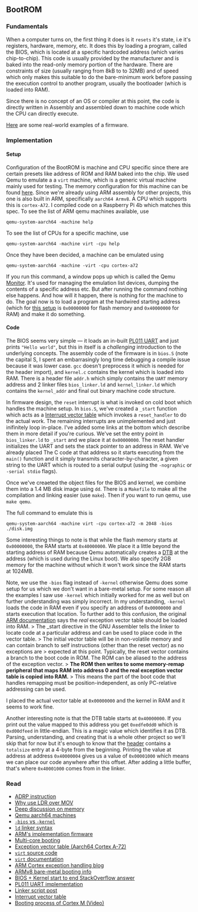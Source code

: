 ## BootROM

### Fundamentals

When a computer turns on, the first thing it does is it `resets` it's state, i.e it's registers, hardware, memory, etc. It does this by loading a program, called the BIOS, which is located at a specific hardcoded address (which varies chip-to-chip). This code is usually provided by the manufacturer and is baked into the read-only memory portion of the hardware. There are constraints of size (usually ranging from 8kB to to 32MB) and of speed which only makes this suitable to do the bare-minimum work before passing the execution control to another program, usually the bootloader (which is loaded into RAM).

Since there is no concept of an OS or compiler at this point, the code is directly written in Assembly and assembled down to machine code which the CPU can directly execute.

[Here](https://stackoverflow.com/a/15666043) are some real-world examples of a firmware.


### Implementation

#### Setup

Configuration of the BootROM is machine and CPU specific since there are certain presets like address of ROM and RAM baked into the chip. We used Qemu to emulate a a `virt` machine, which is a generic virtual machine mainly used for testing. The memory configuration for this machine can be found [here](https://github.com/qemu/qemu/blob/master/hw/arm/virt.c#L132). Since we're already using ARM assembly for other projects, this one is also built in ARM, specifically `aarch64 Armv8`. A CPU which supports this is `cortex-A72`. I compiled code on a Raspberry Pi 4b which matches this spec. To see the list of ARM qemu machines available, use 
```
qemu-system-aarch64 -machine help
```

To see the list of CPUs for a specific machine, use
```
qemu-system-aarch64 -machine virt -cpu help
```

Once they have been decided, a machine can be emulated using
```
qemu-system-aarch64 -machine -virt -cpu cortex-a72
```

If you run this command, a window pops up which is called the Qemu [Monitor](https://en.wikibooks.org/wiki/QEMU/Monitor). It's used for managing the emulation list devices, dumping the contents of a specific address etc. But after running the command nothing else happens. And how will it happen, there is nothing for the machine to do. The goal now is to load a program at the hardwired starting address (which for [this setup](https://qemu.readthedocs.io/en/latest/system/arm/virt.html#hardware-configuration-information-for-bare-metal-programming) is `0x00000000` for flash memory and `0x40000000` for RAM) and make it do something.

#### Code

The BIOS seems very simple — it loads an in-built [PL011 UART](https://developer.arm.com/documentation/ddi0183/g/) and just prints `"Hello world"`, but this in itself is a _challenging_ introduction to the underlying concepts. The assembly code of the firmware is in `bios.S` (note the capital S, I spent an embarrasingly long time debugging a compile issue because it was lower case. `gcc` doesn't preprocess it which is needed for the header import), and `kernel.c` contains the kernel which is loaded into RAM. There is a header file `addr.h` which simply contains the `UART` memory address and 2 linker files `bios_linker.ld` and `kernel_linker.ld` which contains the `kernel_addr` and final out binary machine code structure.

In firmware design, the `reset` interrupt is what is invoked on cold boot which handles the machine setup. In `bios.S`, we've created a `_start` function which acts as a [Interrupt vector table](https://en.wikipedia.org/wiki/Interrupt_vector_table) which invokes a `reset_handler` to do the actual work. The remaining interrupts are unimplemented and just inifinitely loop in-place. I've added some links at the bottom which describe them in more detail if you're curious. We've set the entry point in `bios_linker.ld` to `_start` and we place it at `0x00000000`. The reset handler initializes the UART and sets the stack pointer to an address in RAM. We've already placed The C code at that address so it starts executing from the `main()` function and it simply transmits character-by-character, a given string to the UART which is routed to a serial output (using the `-nographic` or `-serial stdio` flags).

Once we've creaeted the object files for the BIOS and kernel, we combine them into a 1.4 MB disk image using `dd`. There is a `Makefile` to make all the compilation and linking easier (use `make`). Then if you want to run qemu, use `make qemu`.

The full command to emulate this is
```
qemu-system-aarch64 -machine virt -cpu cortex-a72 -m 2048 -bios ./disk.img
```

Some interesting things to note is that while the flash memory starts at `0x00000000`, the RAM starts at `0x40000000`. We place it a little beyond the starting address of RAM because Qemu automatically creates a [DTB](https://elinux.org/Device_Tree_Reference) at the address (which is used during the Linux boot). We also specify 2GB memory for the machine without which it won't work since the RAM starts at 1024MB.

Note, we use the `-bios` flag instead of `-kernel` otherwise Qemu does some setup for us which we don't want in a bare-metal setup. For some reason all the examples I saw use `-kernel` which initially worked for me as well but on further understanding was simply incorrect. In my understanding, `-kernel` loads the code in RAM even if you specify an address of `0x00000000` and starts execution that location. To further add to this confusion, the original [ARM documentation](https://developer.arm.com/documentation/den0013/d/Boot-Code/Booting-a-bare-metal-system) says the _real_ exception vector table should be loaded into RAM.
	> The _start directive in the GNU Assembler tells the linker to locate code at a particular address and can be used to place code in the vector table. 
	> The initial vector table will be in non-volatile memory and can contain branch to self instructions (other than the reset vector) as no exceptions are 
	> expected at this point. Typically, the reset vector contains a branch to the boot code in ROM. The ROM can be aliased to the address of the exception vector. 
	> **The ROM then writes to some memory-remap peripheral that maps RAM into address 0 and the real exception vector table is copied into RAM.** 
	> This means the part of the boot code that handles remapping must be position-independent, as only PC-relative addressing can be used.

I placed the actual vector table at `0x00000000` and the kernel in RAM and it seems to work fine.

Another interesting note is that the DTB table starts at `0x40000000`. If you print out the value mapped to this address you get `0xedfe0dd0` which is `0xd00dfeed` in little-endian. This is a magic value which identifies it as DTB. Parsing, understanding, and creating that is a whole other project so we'll skip that for now but it's enough to know that the [header](https://devicetree-specification.readthedocs.io/en/stable/flattened-format.html#header) contains a `totalsize` entry at a 4-byte from the beginning. Printing the value at address at address `0x40000004` gives us a value of `0x00001000` which means we can place our code anywhere after this offset. After adding a little buffer, that's where `0x40001000` comes from in the linker.

### Read
- [ADRP instruction](https://stackoverflow.com/questions/41906688/what-are-the-semantics-of-adrp-and-adrl-instructions-in-arm-assembly)
- [Why use LDR over MOV](https://stackoverflow.com/questions/14046686/why-use-ldr-over-mov-or-vice-versa-in-arm-assembly)
- [Deep discussion on memory](https://www.cs.ucr.edu/~csong/cs153/20f/lab0.html)
- [Qemu aarch64 machines](https://stackoverflow.com/questions/45206027/qemu-aarch64-supported-boards)
- [`-bios` vs `-kernel`](https://stackoverflow.com/questions/58420670/qemu-bios-vs-kernel-vs-device-loader-file)
- [`ld` linker syntax](https://ftp.gnu.org/old-gnu/Manuals/ld-2.9.1/html_chapter/ld_3.html)
- [ARM's implementation firmware](https://github.com/ARM-software/arm-trusted-firmware)
- [Multi-core booting](https://www.design-reuse.com/articles/38128/method-for-booting-arm-based-multi-core-socs.html)
- [Exception vector table (Aarch64 Cortex A-72)](https://developer.arm.com/documentation/den0024/a/AArch64-Exception-Handling/AArch64-exception-table?lang=en)
- [`virt` source code](https://github.com/qemu/qemu/blob/master/hw/arm/virt.c#L132)
- [`virt` documentation](https://qemu.readthedocs.io/en/latest/system/arm/virt.html)
- [ARM Cortex exception handling blog](https://interrupt.memfault.com/blog/arm-cortex-m-exceptions-and-nvic)
- [ARMv8 bare-metal booting info](http://classweb.ece.umd.edu/enee447.S2019/baremetal_boot_code_for_ARMv8_A_processors.pdf)
- [BIOS + Kernel start to end StackOverflow answer](https://stackoverflow.com/questions/33603842/how-to-make-the-kernel-for-my-bootloader/33619597#33619597)
- [PL011 UART implementation](https://krinkinmu.github.io/2020/11/29/PL011.html)
- [Linker script post](https://mcyoung.xyz/2021/06/01/linker-script/)
- [Interrupt vector table](https://en.wikipedia.org/wiki/Interrupt_vector_table)
- [Booting process of Cortex M (Video)](https://www.youtube.com/watch?v=3brOzLJmeek)
